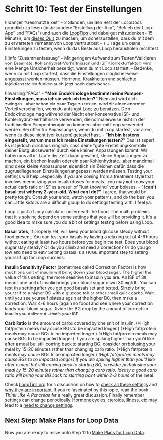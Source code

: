 # Schritt 10: Test der Einstellungen

!!!danger "Geschätzte Zeit"
    - 2 Stunden, um den Rest der LoopDocs gründlich zu lesen (insbesondere "Erstellung der App", "Betrieb der Loop-App" und "FAQs") und auch die [LoopTips](https://kdisimone.github.io/looptips/) und dabei gut mitzudenken
    - 15 Minuten, um [dieses Quiz](https://docs.google.com/forms/d/e/1FAIpQLSfTkL0pWC-x3a5l_I3aJYBSx3xAS7dtkBbQiiLd348H70TTWg/viewform) zu machen, um sicherzustellen, dass du mit dem zu erwarteten Verhalten von Loop vertraut bist
    - 1-3 Tage um deine Einstellungen zu testen, wenn du das Beste aus Loop herausholen möchtest

!!!info "Zusammenfassung"
    - Mit geringem Aufwand zum Testen/Validieren von Basalrate, Kohlenhydrat-Verhältnissen und ISF (Korrekturfaktor) wird eine Menge Unsicherheit beseitigt, wenn du mit Loop startest.
    - Bedenke, wenn du mit Loop startest, dass die Einstellungen möglicherweise angepasst werden müssen. Hormone, Krankheiten und schlechte Injektionsstellen funken auch jetzt noch dazwischen.

!!!warning "FAQs"
    - **"Mein Endokrinologe bestimmt meine Pumpen-Einstellungen, muss ich sie wirklich testen?"** Niemand wird dich zwingen...aber schon ein paar Tage zu testen, wird dir einen enormen Vorteil verschaffen, wenn du anfängst Loop zu benutzen. Dein Endokrinologe mag während der Nacht eher konservative ISF- und Kohlenhydrat-Verhältnisse verwenden, die normalerweise nicht in der traditionellen Pumpentherapie vorkommen, aber mit Loop verwendet werden. Sei offen für Anpassungen, wenn du mit Loop startest, vor allem, wenn du diese nicht (vor kurzem) getestet hast.
    - **"Ich bin bestens eingestellt, warum muss ich meine Einstellungen testen?"** Das ist super! Es ist jedoch durchaus möglich, dass deine "gute Einstellung/Kontrolle deiner Blutglukosewerte" durch viele kleinen Anpassungen kommt. Wir haben uns all im Laufe der Zeit daran gewöhnt, kleine Anpassungen zu machen, ein bischen Insulin oder ein paar Kohlenhydrate...aber manchmal sind diese kleine Anpassungen eigentlich ein Zeichen dafür, dass die zugrundliegenden Einstellungen angepasst werden müssen. Testing your settings will help...especially if you are coming from a treatment style that involves memorizing your insulin doses for meals...you may not know your actual carb ratio or ISF as a result of "just knowing" your boluses.
    - **"I can't basal test with my 2-year-old. What can I do?"** I agree, that would be pretty tough. Consult your endo, watch your patterns, and do the best you can...little kiddos are a difficult group to do settings testing with. I feel ya.

Loop is just a fancy calculator underneath the hood. The math problems that it is solving depend on some settings that you will be providing it. It's a good idea to make sure you do a bit of settings testing before using Loop.

**Basal rates**, if properly set, will keep your blood glucose steady without food present. You can test your basals by having a relaxing set of 4-6 hours without eating at least two hours before you begin the test. Does your blood sugar stay steady? Or do you climb and need a correction? Or do you go low and need to eat? Setting basals is a HUGE important step to setting yourself up for Loop success.

**Insulin Sensitivity Factor** (sometimes called Correction Factor) is how much one unit of insulin will bring down your blood sugar. The higher the value of this setting, the more sensitive to insulin you are. An ISF of 30 means one unit of insulin brings your blood sugar down 30 mg/dL. You can test this setting after you get good basals set and tested. Simply bring yourself to a higher BG with a glucose tab or other small quick carbs. Wait until you see yourself plateau again at the higher BG, then make a correction. Wait 4-6 hours (again no food) and see where your correction lands your blood sugar. Divide the BG drop by the amount of correction insulin you delivered...that’s your ISF.

**Carb Ratio** is the amount of carbs covered by one unit of insulin. (*High fat/protein meals may cause BGs to be impacted longer.) (*High fat/protein meals may cause BGs to be impacted longer.) (*High fat/protein meals may cause BGs to be impacted longer.) If you are spiking higher than you’d like after a meal but still coming back to starting BG, consider prebolusing your meal by 15-20 minutes rather than changing carb ratio. (*High fat/protein meals may cause BGs to be impacted longer.) (*High fat/protein meals may cause BGs to be impacted longer.) If you are spiking higher than you’d like after a meal but still coming back to starting BG, consider prebolusing your meal by 15-20 minutes rather than changing carb ratio. Ideally a good carb ratio will bring your BG back to starting point within 2-3 hours* of the meal.

Check [LoopTips.org](https://looptips.org) for a discussion on how to [check all these settings](https://kdisimone.github.io/looptips/settings/settings/) and [why they are important](https://kdisimone.github.io/looptips/settings/overview/). If you’re fascinated by this topic, read the book <i>Think Like A Pancreas</i> for a really great discussion. Finally remember settings can change periodically. Hormone cycles, steroids, illness, etc may lead to a [need to change settings](https://kdisimone.github.io/looptips/settings/adjust/).

## Next Step: Make Plans for Loop Data

Now you are ready to move onto Step 11 to [Make Plans for Loop Data](step11.md).
